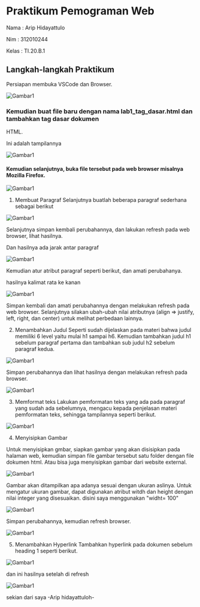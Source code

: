 # Praktikum Pemograman Web
Nama  : Arip Hidayattulo

Nim   : 312010244

Kelas : TI.20.B.1

## Langkah-langkah Praktikum
Persiapan membuka VSCode dan Browser.

![Gambar1](screenshot/ss1.1.png)

### Kemudian buat file baru dengan nama lab1_tag_dasar.html dan tambahkan tag dasar dokumen
HTML.


Ini adalah tampilannya

![Gambar1](screenshot/ss2.png)

#### Kemudian selanjutnya, buka file tersebut pada web browser misalnya Mozilla Firefox.

![Gambar1](screenshot/ss3.png)

1. Membuat Paragraf
Selanjutnya buatlah beberapa paragraf sederhana sebagai berikut

![Gambar1](screenshot/ss4.png)

 Selanjutnya simpan kembali perubahannya, dan lakukan refresh pada web browser, lihat hasilnya.

Dan hasilnya ada jarak antar paragraf

![Gambar1](screenshot/ss5.png)

 Kemudian atur atribut paragraf seperti berikut, dan amati perubahanya.

hasilnya kalimat rata ke kanan

![Gambar1](screenshot/ss7.png)

Simpan kembali dan amati perubahannya dengan melakukan refresh pada web browser.
Selanjutnya silakan ubah-ubah nilai atributnya (align => justify, left, right, dan center) untuk melihat
perbedaan lainnya.

2. Menambahkan Judul
Seperti sudah dijelaskan pada materi bahwa judul memiliki 6 level yaitu mulai h1 sampai h6.
Kemudian tambahkan judul h1 sebelum paragraf pertama dan tambahkan sub judul h2 sebelum
paragraf kedua.

![Gambar1](screenshot/ss8.png)


Simpan perubahannya dan lihat hasilnya dengan melakukan refresh pada browser.

![Gambar1](screenshot/ss9.png)

3. Memformat teks
Lakukan pemformatan teks yang ada pada paragraf yang sudah ada sebelumnya, mengacu kepada
penjelasan materi pemformatan teks, sehingga tampilannya seperti berikut.

![Gambar1](screenshot/ss10.png)

4. Menyisipkan Gambar

Untuk menyisipkan gmbar, siapkan gambar yang akan disisipkan pada halaman web, kemudian
simpan file gambar tersebut satu folder dengan file dokumen html. Atau bisa juga menyisipkan
gambar dari website external.

![Gambar1](screenshot/ss11.png)


Gambar akan ditampilkan apa adanya sesuai dengan ukuran aslinya. Untuk mengatur ukuran
gambar, dapat digunakan atribut witdh dan height dengan nilai integer yang disesuaikan.
disini saya menggunakan "widht= 100"

![Gambar1](screenshot/ss12.png)

Simpan perubahannya, kemudian refresh browser.

![Gambar1](screenshot/ss13.png)

5. Menambahkan Hyperlink
Tambahkan hyperlink pada dokumen sebelum heading 1 seperti berikut.

![Gambar1](screenshot/ss14.png)

dan ini hasilnya setelah di refresh

![Gambar1](screenshot/ss15.png)


sekian dari saya 
-Arip hidayattuloh-